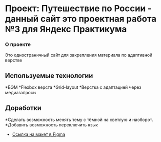# Проект: Путешествие по России - данный сайт это проектная работа №3 для Яндекс Практикума

### О проекте
Это одностраничный сайт для закрепления материала по адаптивной верстве

## Используемые технологии
*БЭМ
*Flexbox верста
*Grid-layout
*Верстка с адаптацией через медиазапросы



## Доработки
*Сделать возможность менять тему с тёмной на светлую и наоборот.
*Добавить возможность переключить язык

* [Ссылка на макет в Figma](https://www.figma.com/file/5S2WSbEFL6awjVWJ0NWL8Q/Sprint-3_-Russia-_-desktop-mobile?node-id=28503%3A0)
